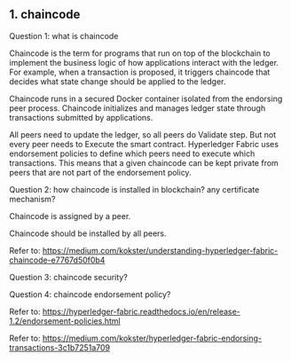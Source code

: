 ## 1. chaincode

Question 1: what is chaincode

Chaincode is the term for programs that run on top of the blockchain to implement the business logic of how applications interact with the ledger. For example, when a transaction is proposed, it triggers chaincode that decides what state change should be applied to the ledger.

Chaincode runs in a secured Docker container isolated from the endorsing peer process. Chaincode initializes and manages ledger state through transactions submitted by applications.

All peers need to update the ledger, so all peers do Validate step. But not every peer needs to Execute the smart contract. Hyperledger Fabric uses endorsement policies to define which peers need to execute which transactions. This means that a given chaincode can be kept private from peers that are not part of the endorsement policy.






Question 2: how chaincode is installed in blockchain? any certificate mechanism?

Chaincode is assigned by a peer.

Chaincode should be installed by all peers.

Refer to: https://medium.com/kokster/understanding-hyperledger-fabric-chaincode-e7767d50f0b4





Question 3: chaincode security?







Question 4: chaincode endorsement policy?

Refer to: https://hyperledger-fabric.readthedocs.io/en/release-1.2/endorsement-policies.html

Refer to: https://medium.com/kokster/hyperledger-fabric-endorsing-transactions-3c1b7251a709

